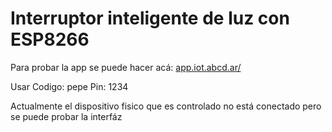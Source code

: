 # Interruptor inteligente de luz con ESP8266

Para probar la app se puede hacer acá: [app.iot.abcd.ar/](https://app.iot.abcd.ar/)

Usar 
Codigo: pepe
Pin: 1234

Actualmente el dispositivo fisico que es controlado no está conectado pero se puede probar la interfáz
